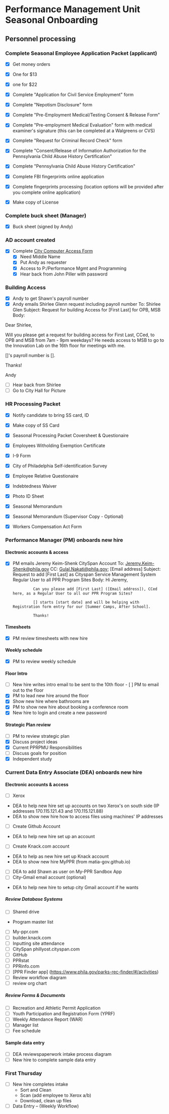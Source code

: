# Performance Management Unit Seasonal Onboarding

## Personnel processing

###  Complete Seasonal Employee Application Packet (applicant)
- [x] Get money orders 
 - [x] One for $13
 - [x] one for $22
- [x] Complete "Application for Civil Service Employment" form
- [x] Complete "Nepotism Disclosure" form
- [x] Complete "Pre-Employment Medical/Testing Consent & Release Form"
- [x] Complete "Pre-employment Medical Evaluation" form with medical examiner's signature (this can be completed at a Walgreens or CVS)
- [x] Complete "Request for Criminal Record Check" form
- [x] Complete "Consent/Release of Information Authorization for the Pennsylvania Child Abuse History Certification"
- [x] Complete "Pennsylvania Child Abuse History Certification"
- [x] Complete FBI fingerprints online application
- [x] Complete fingerprints processing (location options will be provided after you complete online application)
- [x] Make copy of License


### Complete buck sheet (Manager)
- [x] Buck sheet (signed by Andy)

### AD account created
- [x] Complete [City Computer Access Form](https://events.membersolutions.com/event_register.asp?content_id=45002)
    - [x] Need Middle Name
    - [x] Put Andy as requester
    - [x] Access to P:/Performance Mgmt and Programming
    - [x] Hear back from John Piller with password

### Building Access
- [x] Andy to get Shawn's payroll number
- [x] Andy emails Shirlee Glenn request including payroll number
 To: Shirlee Glen
 Subject: Request for building Access for [First Last] for OPB, MSB
 Body:  

Dear Shirlee,

Will you please get a request for building access for First Last, CCed,  to OPB and MSB from 7am - 9pm weekdays? He needs access to MSB to go to the Innovation Lab on the 16th floor for meetings with me.

[]'s payroll number is [].

Thanks!

Andy

- [ ] Hear back from Shirlee
- [ ] Go to City Hall for Picture

### HR Processing Packet
- [x] Notify candidate to bring SS card, ID
- [x] Make copy of SS Card
- [x] Seasonal Processing Packet Coversheet & Questionaire
- [x] Employees Witholding Exemption Certificate
- [x] I-9 Form
- [x] City of Philadelphia Self-identification Survey
- [x] Employee Relative Questionaire
- [x] Indebtedness Waiver
- [x] Photo ID Sheet
- [x] Seasonal Memorandum
- [x] Seasonal Memorandum (Supervisor Copy - Optional)
- [x] Workers Compensation Act Form


### Performance Manager (PM) onboards new hire
#### Electronic accounts & access
- [x] PM emails Jeremy Keim-Shenk CitySpan Account
 To: Jeremy.Keim-Shenk@phila.gov
 CC: Gulal.Nakati@phila.gov; [Email address]
 Subject: Request to add [First Last] as Cityspan Service Management System Regular User to all PPR  Program Sites
 Body:
 Hi Jeremy,

               Can you please add [First Last] ([Email address]), CCed here, as a Regular User to all our PPR Program Sites? 

               [] starts [start date] and will be helping with Registration form entry for our [Summer Camps, After School].

               Thanks!

#### Timesheets 
- [x] PM review timesheets with new hire
#### Weekly schedule
- [x] PM to review weekly schedule
#### Floor Intro
- [ ] New hire writes intro email to be sent to the 10th floor
      - [ ] PM to email out to the floor
- [x] PM to lead new hire around the floor
 - [x] Show new hire where bathrooms are
- [x] PM to show new hire about booking a conference room
- [x] New hire to login and create a new password
#### Strategic Plan review
- [ ] PM to review strategic plan
- [x] Discuss project ideas
 - [x] Current PPRPMU Responsibilities
- [ ] Discuss goals for position
- [x] Independent study

###  Current Data Entry Associate (DEA) onboards new hire
#### Electronic accounts & access
- [ ] Xerox
 * DEA to help new hire set up accounts on two Xerox's on south side (IP addresses 170.115.121.43 and 170.115.121.88)
 * DEA to show new hire how to access files using machines' IP addresses
- [ ] Create Github Account
 * DEA to help new hire set up an account
- [ ] Create Knack.com account
 * DEA to help as new hire set up Knack account
 * DEA to show new hire MyPPR (from matia-gov.github.io)
- [ ] DEA to add Shawn as user on My-PPR Sandbox App
- [ ] City-Gmail email account (optional)
 * DEA to help new hire to setup city Gmail account if he wants

##### Review Database Systems
- [ ] Shared drive
 * Program master list
- [ ] My-ppr.com
- [ ] builder.knack.com
- [ ] Inputting site attendance
- [ ] CitySpan phillyost.cityspan.com
- [ ] GitHub
- [ ] PPRstat
- [ ] PPRinfo.com
- [ ] [PPR Finder app] (https://www.phila.gov/parks-rec-finder/#/activities)
- [ ] Review workflow diagram
- [ ] review org chart

##### Review Forms & Documents
- [ ] Recreation and Athletic Permit Application
- [ ] Youth Participation and Registration Form (YPRF)
- [ ] Weekly Attendance Report (WAR)
- [ ] Manager list
- [ ] Fee schedule 

#### Sample data entry
- [ ] DEA reviewspaperwork intake process diagram
- [ ] New hire to complete sample data entry

### First Thursday
- [ ] New hire completes intake 
    - Sort and Clean
    - Scan (add employee to Xerox a/b)
    - Download, clean up files
- [ ] Data Entry – (Weekly Workflow)

